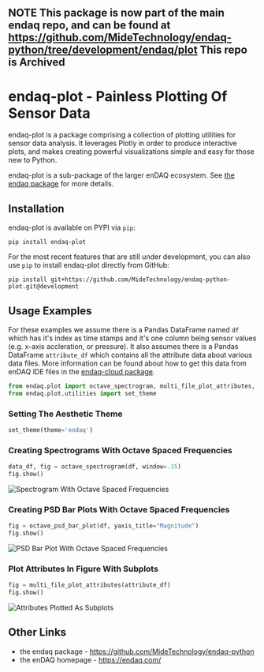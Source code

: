 **NOTE This package is now part of the main endaq repo, and can be found at https://github.com/MideTechnology/endaq-python/tree/development/endaq/plot This repo is Archived**
---

# endaq-plot - Painless Plotting Of Sensor Data

endaq-plot is a package comprising a collection of plotting utilities for sensor data analysis. It leverages Plotly in order to produce interactive plots, and makes creating powerful visualizations simple and easy for those new to Python.

endaq-plot is a sub-package of the larger enDAQ ecosystem. See [the endaq package](https://github.com/MideTechnology/endaq-python) for more details.

## Installation

endaq-plot is available on PYPI via `pip`:

    pip install endaq-plot

For the most recent features that are still under development, you can also use `pip` to install endaq-plot directly from GitHub:

    pip install git+https://github.com/MideTechnology/endaq-python-plot.git@development

## Usage Examples

For these examples we assume there is a Pandas DataFrame named `df` which has it's index as time stamps and it's one column being sensor values (e.g. x-axis accleration, or pressure).   It also assumes there is a Pandas DataFrame `attribute_df` which contains all the attribute data about various data files.  More information can be found about how to get this data from enDAQ IDE files in the [endaq-cloud package](https://github.com/MideTechnology/endaq-python-cloud).

```python
from endaq.plot import octave_spectrogram, multi_file_plot_attributes, octave_psd_bar_plot
from endaq.plot.utilities import set_theme
```

### Setting The Aesthetic Theme

```python
set_theme(theme='endaq')
```

### Creating Spectrograms With Octave Spaced Frequencies

```python
data_df, fig = octave_spectrogram(df, window=.15)
fig.show()
```

![Spectrogram With Octave Spaced Frequencies](https://i.imgur.com/929aszu.png)

### Creating PSD Bar Plots With Octave Spaced Frequencies

```python
fig = octave_psd_bar_plot(df, yaxis_title="Magnitude")
fig.show()
```

![PSD Bar Plot With Octave Spaced Frequencies](https://i.imgur.com/ueqcVTQ.png)

### Plot Attributes In Figure With Subplots

```Python
fig = multi_file_plot_attributes(attribute_df)
fig.show()
```

![Attributes Plotted As Subplots](https://i.imgur.com/5Yy4DN7.png)

## Other Links
- the endaq package - https://github.com/MideTechnology/endaq-python
- the enDAQ homepage - https://endaq.com/

